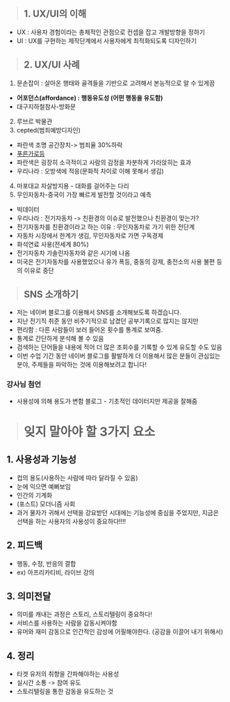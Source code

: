 >## 1. UX/UI의 이해
- UX : 사용자 경험이라는 총체적인 관점으로 컨셉을 잡고 개발방향을 정하기
- UI : UX를 구현하는 제작단계에서 사용자에게 최적화되도록 디자인하기

>## 2. UX/UI 사례
1. 문손잡이 : 살아온 행태와 골격들을 기반으로 고려해서 본능적으로 알 수 있게끔 
- **어포던스(affordance) : 행동유도성 (어떤 행동을 유도함)**
- 대구지하철참사-방화문
2. 루브르 박물관
3. cepted(범죄예방디자인)
- 파란색 조명 공간장치-> 범죄율 30%하락
- [푸른가로등](https://enews.imbc.com/News/RetrieveNewsInfo/32394) 
- 파란색은 굉장히 소극적이고 사람의 감정을 차분하게 가라앉히는 효과
- 우리나라 : 오방색에 적응(문화적 차이로 이해 못해서 생김)
4. 마포대교 자살방지용 - 대화를 걸어주는 다리
5. 무인자동차-중국이 가장 빠르게 발전할 것이라고 예측
- 빅데이터
- 우리나라 : 전기자동차 -> 친환경의 이슈로 발전했으나 친환경이 맞는가?
- 전기자동차를 친환경이라고 하는 이유 : 무인자동차로 가기 위한 전단계
- 자동차 시장에서 한계가 생김, 무인자동차로 가면 구독경제
- 화석연료 사용(전세계 80%)
- 전기자동차 가솔린자동차와 같은 시기에 나옴
- 미국은 전기자동차를 사용했었으나 유가 폭등, 중동의 강제, 충전소의 사용 불편 등의 이유로 중단


>## SNS 소개하기
- 저는 네이버 블로그를 이용해서 SNS를 소개해보도록 하겠습니다.
- 지난 전기직 취준 동안 비주기적으로 남겼던 공부기록으로 많지는 않지만 
- 편리함 : 다른 사람들이 보러 들어온 횟수를 통계로 보여줌.
- 통계로 간단하게 분석해 볼 수 있음 
- 검색하는 단어들을 내용에 적어 더 많은 조회수를 기록할 수 있게 유도할 수도 있음
- 이번 수업 기간 동안 네이버 블로그를 활발하게 더 이용해서 많은 분들이 관심있는 분야, 주제들을 파악하는 것에 이용해보려고 합니다!


### 강사님 첨언
- 사용성에 의해 용도가 변함
블로그 - 기초적인 데이터지만 제공을 잘해줌


># 잊지 말아야 할 3가지 요소
## 1. 사용성과 기능성
   - 컵의 용도(사용하는 사람에 따라 달라질 수 있음)
   - 눈에 익으면 예뻐보임
   - 인간의 기계화
   - (포스트) 모더니즘 사회
   - 과거 물자가 귀해서 선택을 강요받던 시대에는 기능성에 중심을 주었지만, 지금은 선택을 하는 사용자의 사용성이 중요하다!!!!
  
## 2. 피드백
- 행동, 수정, 반응의 결합
- ex) 아프리카티비, 라이브 강의


## 3. 의미전달 
- 의미를 캐내는 과정은 스토리, 스토리텔링이 중요하다!
- 서비스를 사용하는 사람을 감동시켜야함
- 유머와 재미 감동으로 인간적인 감성에 어필해야한다. (공감을 이끌어 내기 위해서)

## 4. 정리
- 타겟 유저의 취향을 간파해야하는 사용성
- 실시간 소통 -> 참여 유도
- 스토리텔링을 통한 감동을 유도하는 것